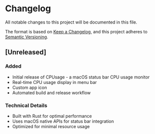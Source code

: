 # Changelog

All notable changes to this project will be documented in this file.

The format is based on [Keep a Changelog](https://keepachangelog.com/en/1.0.0/),
and this project adheres to [Semantic Versioning](https://semver.org/spec/v2.0.0.html).

## [Unreleased]

### Added
- Initial release of CPUsage - a macOS status bar CPU usage monitor
- Real-time CPU usage display in menu bar
- Custom app icon
- Automated build and release workflow

### Technical Details
- Built with Rust for optimal performance
- Uses macOS native APIs for status bar integration
- Optimized for minimal resource usage
